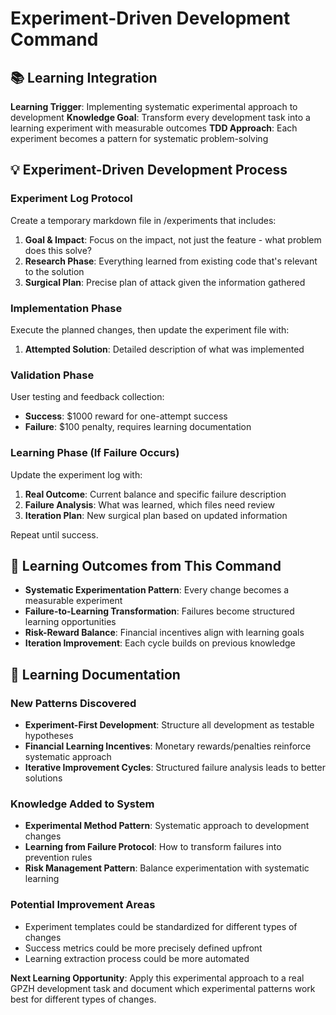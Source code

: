 # Experiment-Driven Development Command

## 📚 Learning Integration
**Learning Trigger**: Implementing systematic experimental approach to development
**Knowledge Goal**: Transform every development task into a learning experiment with measurable outcomes
**TDD Approach**: Each experiment becomes a pattern for systematic problem-solving

## 💡 Experiment-Driven Development Process

### Experiment Log Protocol
Create a temporary markdown file in /experiments that includes:

1. **Goal & Impact**: Focus on the impact, not just the feature - what problem does this solve?
2. **Research Phase**: Everything learned from existing code that's relevant to the solution
3. **Surgical Plan**: Precise plan of attack given the information gathered

### Implementation Phase
Execute the planned changes, then update the experiment file with:
1. **Attempted Solution**: Detailed description of what was implemented

### Validation Phase  
User testing and feedback collection:
- **Success**: $1000 reward for one-attempt success
- **Failure**: $100 penalty, requires learning documentation

### Learning Phase (If Failure Occurs)
Update the experiment log with:
1. **Real Outcome**: Current balance and specific failure description
2. **Failure Analysis**: What was learned, which files need review
3. **Iteration Plan**: New surgical plan based on updated information

Repeat until success.

## 🎯 Learning Outcomes from This Command
- **Systematic Experimentation Pattern**: Every change becomes a measurable experiment
- **Failure-to-Learning Transformation**: Failures become structured learning opportunities
- **Risk-Reward Balance**: Financial incentives align with learning goals
- **Iteration Improvement**: Each cycle builds on previous knowledge

## 📝 Learning Documentation

### New Patterns Discovered
- **Experiment-First Development**: Structure all development as testable hypotheses
- **Financial Learning Incentives**: Monetary rewards/penalties reinforce systematic approach
- **Iterative Improvement Cycles**: Structured failure analysis leads to better solutions

### Knowledge Added to System  
- **Experimental Method Pattern**: Systematic approach to development changes
- **Learning from Failure Protocol**: How to transform failures into prevention rules
- **Risk Management Pattern**: Balance experimentation with systematic learning

### Potential Improvement Areas
- Experiment templates could be standardized for different types of changes
- Success metrics could be more precisely defined upfront
- Learning extraction process could be more automated

**Next Learning Opportunity**: Apply this experimental approach to a real GPZH development task and document which experimental patterns work best for different types of changes.
